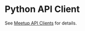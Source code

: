 Python API Client
=================

See [Meetup API Clients][1] for details.

[1]:http://www.meetup.com/meetup_api/clients/
